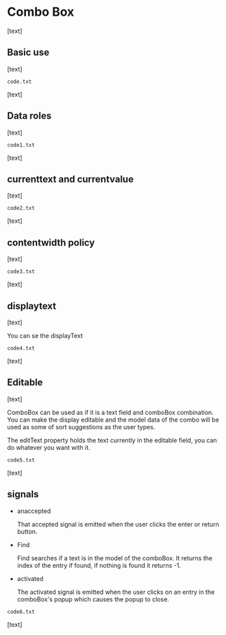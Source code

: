 # Combo Box

[text]

## Basic use

[text]

`code.txt`

[text]

## Data roles

[text]

`code1.txt`

[text]

## currenttext and currentvalue

[text]

`code2.txt`

[text]

## contentwidth policy

[text]

`code3.txt`

[text]

## displaytext

[text]

You can se the displayText

`code4.txt`

[text]

## Editable

[text]

ComboBox can be used as if it is a text field and comboBox combination. You can make the display editable and the model data of the combo will be used as some of sort suggestions as the user types.

The editText property holds the text currently in the editable field, you can do whatever you want with it.

`code5.txt`

[text]

## signals

* anaccepted
  
  That accepted signal is emitted when the user clicks the enter or return button.

* Find
  
  Find searches if a text is in the model of the comboBox. It returns the index of the entry if found, if nothing is found it returns -1.

* activated
  
  The activated signal is emitted when the user clicks on an entry in the comboBox's popup which causes the popup to close.

`code6.txt`

[text]
